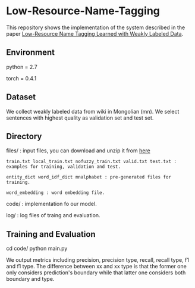 # Low-Resource-Name-Tagging

This repository shows the implementation of the system described in the paper 
[Low-Resource Name Tagging Learned with Weakly Labeled Data](https://www.aclweb.org/anthology/D19-1025.pdf).

## Environment

python = 2.7

torch = 0.4.1


## Dataset

We collect weakly labeled data from wiki in Mongolian (mn). We select sentences with highest quality as validation set and test set.

## Directory

files/ : input files, you can download and unzip it from [here]()

    train.txt local_train.txt nofuzzy_train.txt valid.txt test.txt : examples for training, validation and test.

    entity_dict word_idf_dict mnalphabet : pre-generated files for training.
    
    word_embedding : word embedding file.

code/ : implementation fo our model.

log/ : log files of traing and evaluation.

## Training and Evaluation

cd code/
python main.py

We output metrics including precision, precision type, recall, recall type, f1 and f1 type. The difference between xx and xx type is that the former one only considers prediction's boundary while that latter one considers both boundary and type.




